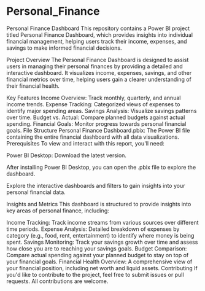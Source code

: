 # Personal_Finance
Personal Finance Dashboard
This repository contains a Power BI project titled Personal Finance Dashboard, which provides insights into individual financial management, helping users track their income, expenses, and savings to make informed financial decisions.

Project Overview
The Personal Finance Dashboard is designed to assist users in managing their personal finances by providing a detailed and interactive dashboard. It visualizes income, expenses, savings, and other financial metrics over time, helping users gain a clearer understanding of their financial health.

Key Features
Income Overview: Track monthly, quarterly, and annual income trends.
Expense Tracking: Categorized views of expenses to identify major spending areas.
Savings Analysis: Visualize savings patterns over time.
Budget vs. Actual: Compare planned budgets against actual spending.
Financial Goals: Monitor progress towards personal financial goals.
File Structure
Personal Finance Dashboard.pbix: The Power BI file containing the entire financial dashboard with all data visualizations.
Prerequisites
To view and interact with this report, you'll need:

Power BI Desktop: Download the latest version.

After installing Power BI Desktop, you can open the .pbix file to explore the dashboard.


Explore the interactive dashboards and filters to gain insights into your personal financial data.

Insights and Metrics
This dashboard is structured to provide insights into key areas of personal finance, including:

Income Tracking: Track income streams from various sources over different time periods.
Expense Analysis: Detailed breakdown of expenses by category (e.g., food, rent, entertainment) to identify where money is being spent.
Savings Monitoring: Track your savings growth over time and assess how close you are to reaching your savings goals.
Budget Comparison: Compare actual spending against your planned budget to stay on top of your financial goals.
Financial Health Overview: A comprehensive view of your financial position, including net worth and liquid assets.
Contributing
If you'd like to contribute to the project, feel free to submit issues or pull requests. All contributions are welcome.
